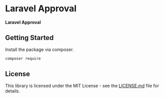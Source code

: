 <h6 align="center">
</h6>

<h6 align="center">
</h6>


<br><br>

# Laravel Approval

**Laravel Approval** 
## Getting Started

Install the package via composer.

    composer require 


## License

This library is licensed under the MIT License - see the [LICENSE.md](LICENSE.md) file for details.

